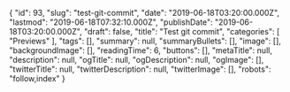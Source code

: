 {
    "id": 93,
    "slug": "test-git-commit",
    "date": "2019-06-18T03:20:00.000Z",
    "lastmod": "2019-06-18T07:32:10.000Z",
    "publishDate": "2019-06-18T03:20:00.000Z",
    "draft": false,
    "title": "Test git commit",
    "categories": [
        "Previews"
    ],
    "tags": [],
    "summary": null,
    "summaryBullets": [],
    "image": [],
    "backgroundImage": [],
    "readingTime": 6,
    "buttons": [],
    "metaTitle": null,
    "description": null,
    "ogTitle": null,
    "ogDescription": null,
    "ogImage": [],
    "twitterTitle": null,
    "twitterDescription": null,
    "twitterImage": [],
    "robots": "follow,index"
}
